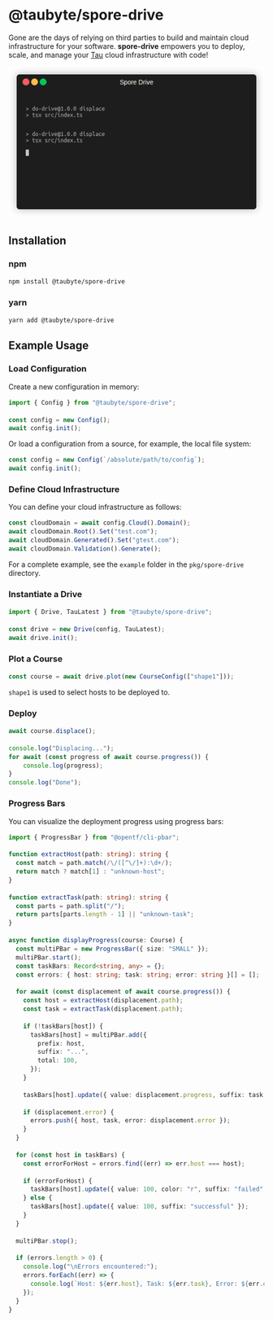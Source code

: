 # @taubyte/spore-drive

Gone are the days of relying on third parties to build and maintain cloud infrastructure for your software. **spore-drive** empowers you to deploy, scale, and manage your [Tau](https://github.com/taubyte/tau) cloud infrastructure with code!

<img src="assets/preview.gif"/>

## Installation

### npm
```sh
npm install @taubyte/spore-drive
```

### yarn
```sh
yarn add @taubyte/spore-drive
```

## Example Usage

### Load Configuration

Create a new configuration in memory:
```ts
import { Config } from "@taubyte/spore-drive";

const config = new Config();
await config.init();
```

Or load a configuration from a source, for example, the local file system:
```ts
const config = new Config(`/absolute/path/to/config`);
await config.init();
```

### Define Cloud Infrastructure

You can define your cloud infrastructure as follows:
```ts
const cloudDomain = await config.Cloud().Domain();
await cloudDomain.Root().Set("test.com");
await cloudDomain.Generated().Set("gtest.com");
await cloudDomain.Validation().Generate();
```

For a complete example, see the `example` folder in the `pkg/spore-drive` directory.

### Instantiate a Drive

```ts
import { Drive, TauLatest } from "@taubyte/spore-drive";

const drive = new Drive(config, TauLatest);
await drive.init();
```

### Plot a Course

```ts
const course = await drive.plot(new CourseConfig(["shape1"]));
```

`shape1` is used to select hosts to be deployed to.

### Deploy

```ts
await course.displace();

console.log("Displacing...");
for await (const progress of await course.progress()) {
    console.log(progress);
}
console.log("Done");
```

### Progress Bars

You can visualize the deployment progress using progress bars:

```ts
import { ProgressBar } from "@opentf/cli-pbar";

function extractHost(path: string): string {
  const match = path.match(/\/([^\/]+):\d+/);
  return match ? match[1] : "unknown-host";
}

function extractTask(path: string): string {
  const parts = path.split("/");
  return parts[parts.length - 1] || "unknown-task";
}

async function displayProgress(course: Course) {
  const multiPBar = new ProgressBar({ size: "SMALL" });
  multiPBar.start();
  const taskBars: Record<string, any> = {};
  const errors: { host: string; task: string; error: string }[] = [];

  for await (const displacement of await course.progress()) {
    const host = extractHost(displacement.path);
    const task = extractTask(displacement.path);

    if (!taskBars[host]) {
      taskBars[host] = multiPBar.add({
        prefix: host,
        suffix: "...",
        total: 100,
      });
    }

    taskBars[host].update({ value: displacement.progress, suffix: task });

    if (displacement.error) {
      errors.push({ host, task, error: displacement.error });
    }
  }

  for (const host in taskBars) {
    const errorForHost = errors.find((err) => err.host === host);

    if (errorForHost) {
      taskBars[host].update({ value: 100, color: "r", suffix: "failed" });
    } else {
      taskBars[host].update({ value: 100, suffix: "successful" });
    }
  }

  multiPBar.stop();

  if (errors.length > 0) {
    console.log("\nErrors encountered:");
    errors.forEach((err) => {
      console.log(`Host: ${err.host}, Task: ${err.task}, Error: ${err.error}`);
    });
  }
}
```